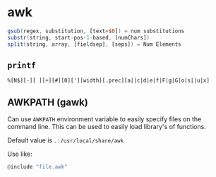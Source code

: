 # awk

```awk
gsub(regex, substitution, [text=$0]) = num substitutions
substr(string, start-pos-1-based, [numChars])
split(string, array, [fieldsep], [seps]) = Num Elements
```

## `printf`

```
%[N$][-][ ][+][#][0]['][width][.prec][a||c|d|e|f|F|g|G|o|s||u|x]
```

## AWKPATH (gawk)

Can use `AWKPATH` environment variable to easily specify files on the
command line. This can be used to easily load library's of functions.

Default value is `.:/usr/local/share/awk`

Use like:
```awk
@include "file.awk"
```

